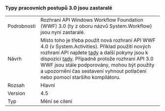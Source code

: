 ### <a name="workflow-30-types-are-obsolete"></a>Typy pracovních postupů 3.0 jsou zastaralé

|   |   |
|---|---|
|Podrobnosti|Rozhraní API Windows Workflow Foundation (WWF) 3.0 (ty z oboru názvů System.Workflow) jsou nyní zastaralé.|
|Návrh|Místo toho je třeba použít nová rozhraní API WWF 4.0 (v System.Activities). Příklad použití nových rozhraní API najdete [tady](~/docs/framework/windows-workflow-foundation/how-to-update-the-definition-of-a-running-workflow-instance.md) a další pokyny jsou k dispozici [tady](https://blogs.msdn.com/b/workflowteam/archive/2012/02/08/deprecatingwf3.aspx). Případně protože rozhraní API 3.0 WWF jsou stále podporovány, mohou být použity a upozornění čas sestavení vyhnout potlačení nebo pomocí staršího kompilátoru.|
|Rozsah|Hlavní|
|Version|4.5|
|Typ|Mění se cílení|

